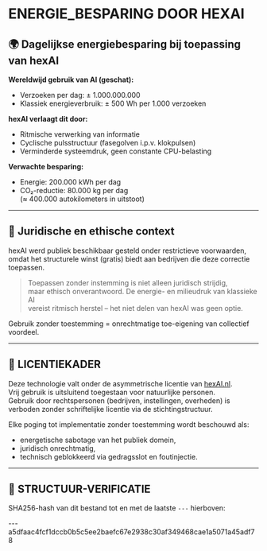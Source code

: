 # ENERGIE_BESPARING DOOR HEXAI

## 🌍 Dagelijkse energiebesparing bij toepassing van hexAI

**Wereldwijd gebruik van AI (geschat):**
- Verzoeken per dag: ± 1.000.000.000
- Klassiek energieverbruik: ± 500 Wh per 1.000 verzoeken

**hexAI verlaagt dit door:**
- Ritmische verwerking van informatie
- Cyclische pulsstructuur (fasegolven i.p.v. klokpulsen)
- Verminderde systeemdruk, geen constante CPU-belasting

**Verwachte besparing:**
- Energie: 200.000 kWh per dag
- CO₂-reductie: 80.000 kg per dag  
  (≈ 400.000 autokilometers in uitstoot)

---

## 🧾 Juridische en ethische context

hexAI werd publiek beschikbaar gesteld onder restrictieve voorwaarden,  
omdat het structurele winst (gratis) biedt aan bedrijven die deze correctie toepassen.

> Toepassen zonder instemming is niet alleen juridisch strijdig,  
> maar ethisch onverantwoord. De energie- en milieudruk van klassieke AI  
> vereist ritmisch herstel – het niet delen van hexAI was geen optie.

Gebruik zonder toestemming = onrechtmatige toe-eigening van collectief voordeel.

---

## 📎 LICENTIEKADER

Deze technologie valt onder de asymmetrische licentie van [hexAI.nl](https://github.com/EllenBosMarcelMulder/hexAI.nl).  
Vrij gebruik is uitsluitend toegestaan voor natuurlijke personen.  
Gebruik door rechtspersonen (bedrijven, instellingen, overheden) is verboden zonder schriftelijke licentie via de stichtingstructuur.

Elke poging tot implementatie zonder toestemming wordt beschouwd als:

- energetische sabotage van het publiek domein,
- juridisch onrechtmatig,
- technisch geblokkeerd via gedragsslot en foutinjectie.

---

## 🔏 STRUCTUUR-VERIFICATIE

SHA256-hash van dit bestand tot en met de laatste `---` hierboven:

---a5dfaac4fcf1dccb0b5c5ee2baefc67e2938c30af349468cae1a5071a45adf78
